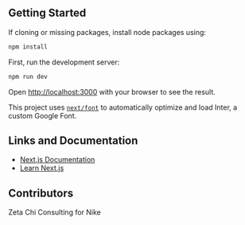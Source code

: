 ## Getting Started

If cloning or missing packages, install node packages using:

```bash
npm install
```
First, run the development server:

```bash
npm run dev
```

Open [http://localhost:3000](http://localhost:3000) with your browser to see the result.

This project uses [`next/font`](https://nextjs.org/docs/basic-features/font-optimization) to automatically optimize and load Inter, a custom Google Font.

## Links and Documentation

- [Next.js Documentation](https://nextjs.org/docs)
- [Learn Next.js](https://nextjs.org/learn) 


## Contributors
Zeta Chi Consulting for Nike
